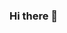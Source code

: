 ### Hi there 👋

<!--
**aviboy2006/aviboy2006** is a ✨ _special_ ✨ repository because its `README.md` (this file) appears on your GitHub profile.

Here are some ideas to get you started:

- 🔭 I’m currently working on one idea 
- 🌱 I’m currently learning Titanium Native app framework and Javascript in depth
- 👯 I’m looking to collaborate on Stackoverflow and Projects
- 🤔 I’m looking for help with Open source
- 💬 Ask me about AWS S3, CloudFront, VPC, EC2, Route53, Angular, PHP, UI
- 📫 How to reach me: Twitter: @aviboy2006 Linkedin: https://www.linkedin.com/in/avinash-dalvi-315b021a/
- 😄 Pronouns: Avi
- ⚡ Fun fact: I am hungry for learning and helping
-->
